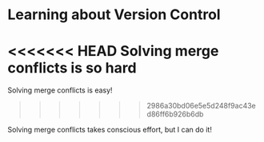 # Learning about Version Control
<<<<<<< HEAD
Solving merge conflicts is so hard
=======

Solving merge conflicts is easy!
>>>>>>> 2986a30bd06e5e5d248f9ac43ed86ff6b926b6db

Solving merge conflicts takes conscious effort, but I can do it!